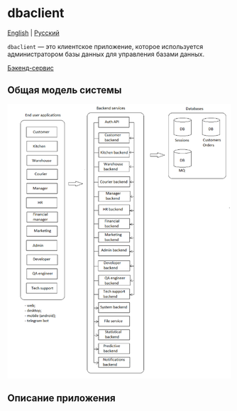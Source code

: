 # dbaclient

[English](dbaclient.md) | [Русский](dbaclient.ru.md)

`dbaclient` — это клиентское приложение, которое используется администратором базы данных для управления базами данных.

[Бэкенд-сервис](../backend/dbabackend.ru.md)

## Общая модель системы

![system_overall](../img/system_overall.png)

## Описание приложения
